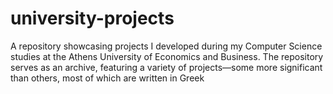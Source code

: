 # university-projects
A repository showcasing projects I developed during my Computer Science studies at the Athens University of Economics and Business. The repository serves as an archive, featuring a variety of projects—some more significant than others, most of which are written in Greek
